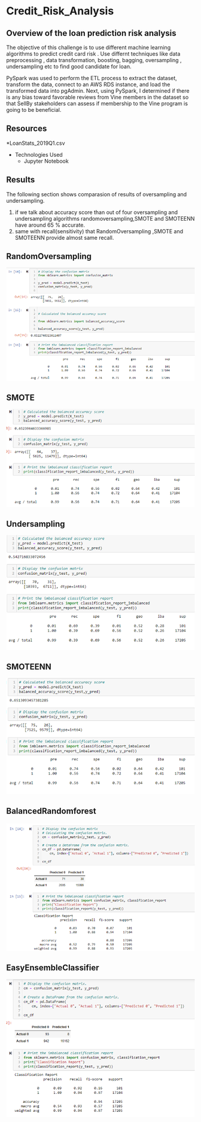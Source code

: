 # Credit_Risk_Analysis


## Overview of the loan prediction risk analysis

The objective of this challenge is to use different machine learning algorithms to predict credit card risk . Use differnt techniques like data preprocessing , data transformation, boosting, bagging, oversampling , undersampling etc to find good candidate for loan. 

PySpark was used to perform the ETL process to extract the dataset, transform the data, connect to an AWS RDS instance, and load the transformed data into pgAdmin. Next,  using PySpark, I determined if there is any bias toward favorable reviews from Vine members in the dataset so that SellBy stakeholders can assess if membership to the Vine program is going to be beneficial.

## Resources 

*LoanStats_2019Q1.csv

* Technologies Used
  * Jupyter Notebook
  

## Results

The following section shows comparasion of results of oversampling and undersampling.
 1. if we talk about accuracy score than out of four oversampling and undersampling algorithms randomoversampling,SMOTE and SMOTEENN have around 65 % accurate.
 2. same with recall(sensitivity) that RandomOversampling ,SMOTE and SMOTEENN provide almost same recall.
## RandomOversampling
![image](https://github.com/sanjal7137/Credit_Risk_Analysis/blob/a01714530b3a63883c49f0450dc4718527bb9637/images/randomoversampling.png)


## SMOTE

![image](https://github.com/sanjal7137/Credit_Risk_Analysis/blob/a01714530b3a63883c49f0450dc4718527bb9637/images/smotenew.png)

## Undersampling

![image](https://github.com/sanjal7137/Credit_Risk_Analysis/blob/a01714530b3a63883c49f0450dc4718527bb9637/images/undersampling.png)

## SMOTEENN

![image](https://github.com/sanjal7137/Credit_Risk_Analysis/blob/a01714530b3a63883c49f0450dc4718527bb9637/images/smoteen.png)
## BalancedRandomforest
![image](https://github.com/sanjal7137/Credit_Risk_Analysis/blob/7fedf40e28f297dc7c5339874fd1bcf2230f322f/images/balancedrandomforest.png)
## EasyEnsembleClassifier
![image](https://github.com/sanjal7137/Credit_Risk_Analysis/blob/7fedf40e28f297dc7c5339874fd1bcf2230f322f/images/easyadptive.png)
